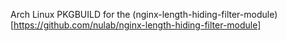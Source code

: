 Arch Linux PKGBUILD for the (nginx-length-hiding-filter-module)[https://github.com/nulab/nginx-length-hiding-filter-module]
